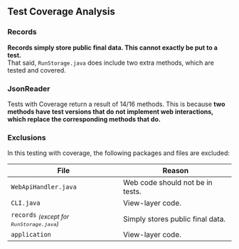 ## Test Coverage Analysis
### Records
**Records simply store public final data. This cannot exactly be put to a test.**  
That said, `RunStorage.java` does include two extra methods, which are tested and covered.

### JsonReader
Tests with Coverage return a result of 14/16 methods. This is because **two methods have test versions that do not implement web interactions, which replace the corresponding methods that do.**

### Exclusions
In this testing with coverage, the following packages and files are excluded:

| File                                                       | Reason                           |
|------------------------------------------------------------|----------------------------------|
| `WebApiHandler.java`                                       | Web code should not be in tests. |
| `CLI.java`                                                 | View-layer code.                 | 
| `records` <sub><i>(except for `RunStorage.java`)</i></sub> | Simply stores public final data. |
| `application`                                              | View-layer code.                 |                                           